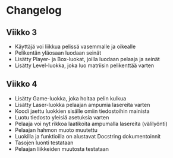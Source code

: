 # Changelog

## Viikko 3

- Käyttäjä voi liikkua pelissä vasemmalle ja oikealle
- Pelikentän yläosaan luodaan seinät
- Lisätty Player- ja Box-luokat, joilla luodaan pelaaja ja seinät
- Lisätty Level-luokka, joka luo matriisin pelikenttää varten

## Viikko 4

- Lisätty Game-luokka, joka hoitaa pelin kulkua
- Lisätty Laser-luokka pelaajan ampumia lasereita varten
- Koodi jaettu luokkien sisälle omiin tiedostoihin mainista
- Luotu tiedosto yleisiä asetuksia varten
- Pelaaja voi nyt rikkoa laatikoita ampumalla lasereita (välilyönti)
- Pelaajan hahmon muoto muutettu
- Luokilla ja funktioilla on alustavat Docstring dokumentoinnit
- Tasojen luonti testataan
- Pelaajan liikkeiden muutosta testataan